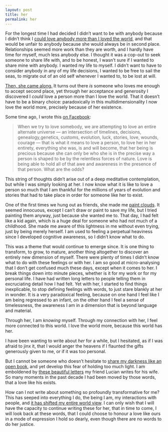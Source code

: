 ```yaml
---
layout: post
title: her
permalink: her
---
```

For the longest time I had decided I didn’t want to be with anybody because I didn’t think I [could love anybody more than I loved the world](https://medium.com/fragmented-musings/the-greatest-love-of-my-life-4bb18b299780), and that would be unfair to anybody because she would always be in second place. Relationships seemed more work than they are worth, and I hardly have time for myself, much less anybody else. I thought it was a cop-out to seek someone to share life with, and to be honest, I wasn’t sure if I wanted to share mine with anybody. I wanted my life to myself. I didn’t want to have to consider anybody in any of my life decisions, I wanted to be free to sail the seas, to migrate out of an old self whenever I wanted to, to be lost at will. 

[Then, she came along.](https://medium.com/fragmented-musings/i-dare-you-to-love-me-4e267292b4ee) It turns out there _is_ someone who loves me enough to accept second place, yet through her acceptance and generosity I discovered I _could_ love a person more than I love the world. That it doesn’t have to be a binary choice: paradoxically in this multidimensionality I now love the world more, precisely because of her existence. 

Some time ago, I wrote this [on Facebook](https://www.facebook.com/wynlim/posts/10154316196108223): 

> When we try to love somebody, we are attempting to love an entire alternate universe — an intersection of timelines, decisions, genealogy,genetics, customs, evolution, luck, stories, love, wounds, courage — that is what it means to love a person, to love her in her entirety, everything she was, is and will become, that her being is precious because she can only be who she is in the precise way a person is shaped to be by the relentless forces of nature. Love is being able to hold all of that awe and awareness in the presence of that person. What are the odds?

This string of thoughts didn’t arise out of a deep meditative contemplation, but while I was simply looking at her. I now know what it is like to love a person so much that I am thankful for the millions of years of evolution and stories that had to take place in order for someone like her to exist.  

One of the first times we hung out as friends, she made me [paint clouds](https://www.facebook.com/photo.php?fbid=10154211018063223&set=a.10154143576018223.1073741827.786683222&type=3&permPage=1). It seemed innocuous, except I can’t draw or paint to save my life, but I tried painting them anyway, just because she wanted me to. That day, I had felt like a kid again, which is a huge deal for someone who had not much of a childhood. She made me aware of this lightness in me without even trying, just by being merely herself. I am used to feeling a perpetual heaviness since I developed cognitive awareness, so I didn’t know what to do. 

This was a theme that would continue to emerge since. It is one thing to transform, to grow, to mature, another thing altogether to discover an entirely new dimension of myself. There were plenty of times I didn’t know what to do with these feelings or with her. I am so good at micro-analysing that I don’t get confused much these days, except when it comes to her. I break things down into minute pieces, whether is it for my work or for my personal life. I have had written long letters to people telling them in excruciating detail how I had felt. Yet with her, I started to find things inexplicable, to stop defining feelings with words, to just stare blankly at her in wonder. It is a very paradoxical feeling, because on one hand I feel like I am being regressed to an infant, on the other hand I feel a sense of timelessness, the awareness I am in a dimension that is beyond language and material.

Through her, I am _knowing_ myself. Through my connection with her, I feel more connected to this world. I love the world more, because this world has her.

I have been wanting to write about _her_ for a while, but I hesitated, as if I was afraid to jinx it, that I would anger the heavens if I flaunted the gifts generously given to me, or if it was too personal. 

But I cannot be someone who doesn’t hesitate to [share my darkness like an open book](https://medium.com/change-i-want-to-see/sharing-myself-like-an-open-book-9ffd25c1ada4), and yet develop this fear of holding too much light. I am emboldened by [these beautiful letters](http://tribolum.com/archives/for-her/) my friend Lucian writes for his wife. So many moments in the past decade I had been moved by those words, that a love like his exists. 

How can I not write about something so profoundly transformative for me? This has seeped into everything I do, the being I am, my interactions with people, and [it has shifted my entire world view](http://journal.winnielim.org/happiness-and-drive-II). I can only wish that I will have the capacity to continue writing these for her, that in time to come, I will look back at these words, that I could choose to honour a love like ours in a mode of expression I hold so dearly, even though there are no words to do her justice.
